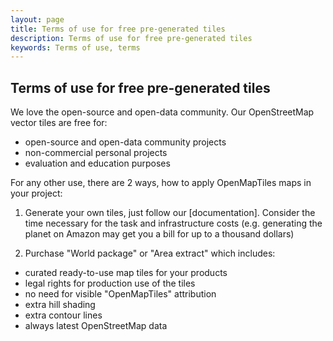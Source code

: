 ```yaml
---
layout: page
title: Terms of use for free pre-generated tiles
description: Terms of use for free pre-generated tiles
keywords: Terms of use, terms
---
```


## Terms of use for free pre-generated tiles

We love the open-source and open-data community. Our OpenStreetMap vector tiles are free for:

- open-source and open-data community projects
- non-commercial personal projects
- evaluation and education purposes

For any other use,  there are 2 ways, how to apply OpenMapTiles maps in your project: 

1) Generate your own tiles, just follow our [documentation]. Consider the time 
necessary for the task and infrastructure costs (e.g. generating the planet 
on Amazon may get you a bill for up to a thousand dollars)

2) Purchase "World package" or "Area extract" which includes:

 - curated ready-to-use map tiles for your products
 - legal rights for production use of the tiles
 - no need for visible "OpenMapTiles" attribution
 - extra hill shading
 - extra contour lines
 - always latest OpenStreetMap data
